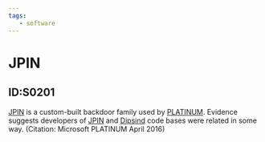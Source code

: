 ```yaml
---
tags:
   - software
---
```

# JPIN
## ID:S0201
[JPIN](software/S0201) is a custom-built backdoor family used by [PLATINUM](groups/G0068). Evidence suggests developers of [JPIN](software/S0201) and [Dipsind](software/S0200) code bases were related in some way. (Citation: Microsoft PLATINUM April 2016)
